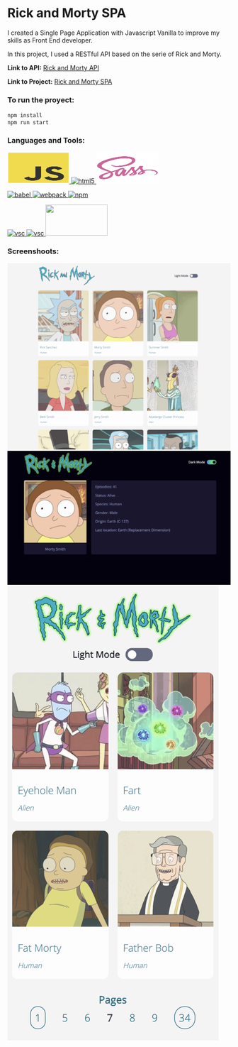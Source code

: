 # Rick and Morty SPA
 
I created a Single Page Application with Javascript Vanilla to improve my skills as Front End developer.

In this project, I used a RESTful API based on the serie of Rick and Morty.

**Link to API:** [Rick and Morty API](https://rickandmortyapi.com/)

**Link to Project:** [Rick and Morty SPA](https://rickandmorty-spa.netlify.app/)
 
### To run the proyect:

```
npm install
npm run start
```

### Languages and Tools:

<a href="#" target="_blank"> <img src="https://raw.githubusercontent.com/devicons/devicon/master/icons/javascript/javascript-original.svg" alt="javascript" width="140" height="70"/> </a> 
<a href="#" target="_blank"> <img src="https://www.vectorlogo.zone/logos/w3_html5/w3_html5-ar21.svg" alt="html5" width="140" height="70"/> </a>   <a href="#" target="_blank"> <img src="https://raw.githubusercontent.com/devicons/devicon/master/icons/sass/sass-original.svg" alt="sass" width="140" height="70"/> </a> 

<a href="#" target="_blank"> <img src="https://www.vectorlogo.zone/logos/babeljs/babeljs-ar21.svg" alt="babel" width="140" height="70"/> </a> 
<a href="#" target="_blank"> <img src="https://www.vectorlogo.zone/logos/js_webpack/js_webpack-ar21.svg" alt="webpack" width="140" height="70"/> </a> 
<a href="#" target="_blank"> <img src="https://www.vectorlogo.zone/logos/npmjs/npmjs-ar21.svg" alt="npm" width="140" height="70"/> </a> 

<p align="left">
<a href="#" target="_blank"> <img src="https://www.vectorlogo.zone/logos/visualstudio_code/visualstudio_code-ar21.svg" alt="vsc" width="140" height="70"/> </a> 
<a href="#" target="_blank"> <img src="https://www.vectorlogo.zone/logos/git-scm/git-scm-ar21.svg" alt="vsc" width="140" height="70"/> </a> 
<a href="#" target="_blank"> <img src="https://www.vectorlogo.zone/logos/getpostman/getpostman-ar21.svg" width="140" height="70"/> </a> 
</p>

### Screenshoots:

![web-white-mode](https://github.com/santiagocorbanini/rickandmortySPA/blob/main/src/images/web-white-mode.png?raw=true)
![tablet-dark-mode](https://github.com/santiagocorbanini/rickandmortySPA/blob/main/src/images/tablet-dark-mode.png?raw=true)
![mobile](https://github.com/santiagocorbanini/rickandmortySPA/blob/main/src/images/mobile.png?raw=true)
